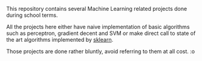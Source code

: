 This repository contains several Machine Learning related projects done during school terms.

All the projects here either have naive implementation of basic algorithms such as perceptron, gradient decent and SVM or make direct call to state of the art algorithms implemented by [sklearn](http://scikit-learn.org/).

Those projects are done rather bluntly, avoid referring to them at all cost. :o